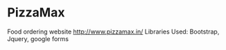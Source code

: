 # PizzaMax
Food ordering website
http://www.pizzamax.in/
Libraries Used: Bootstrap, Jquery, google forms
